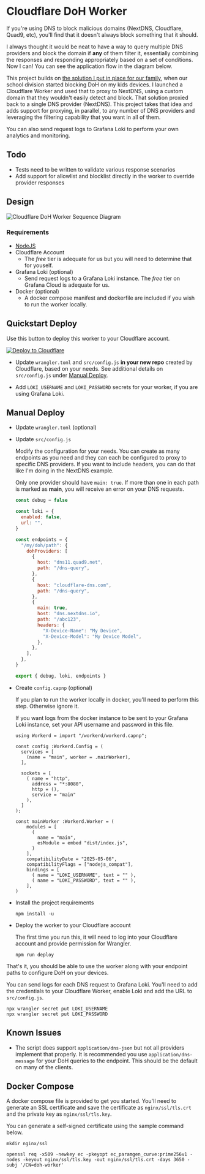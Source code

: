 # Cloudflare DoH Worker

If you're using DNS to block malicious domains (NextDNS, Cloudflare, Quad9, etc), you'll find that it doesn't always block something that it should.

I always thought it would be neat to have a way to query multiple DNS providers and block the domain if **any** of them filter it, essentially combining the responses and responding appropriately based on a set of conditions. Now I can! You can see the application flow in the diagram below.

This project builds on [the solution I put in place for our family](https://www.lauder.family/blog/2021/09/25/Avoiding-DoH-Detection-and-Blocking/), when our school division started blocking DoH on my kids devices. I launched a Cloudflare Worker and used that to proxy to NextDNS, using a custom domain that they wouldn't easily detect and block. That solution proxied back to a single DNS provider (NextDNS). This project takes that idea and adds support for proxying, in parallel, to any number of DNS providers and leveraging the filtering capability that you want in all of them.

You can also send request logs to Grafana Loki to perform your own analytics and monitoring.

## Todo

- Tests need to be written to validate various response scenarios
- Add support for allowlist and blocklist directly in the worker to override provider responses

## Design

![Cloudflare DoH Worker Sequence Diagram](docs/Cloudflare-DoH-Worker.svg)

### Requirements

- [NodeJS](https://nodejs.org)
- Cloudflare Account
  - The _free_ tier is adequate for us but you will need to determine that for youself.
- Grafana Loki (optional)
  - Send request logs to a Grafana Loki instance. The _free_ tier on Grafana Cloud is adequate for us.
- Docker (optional)
  - A docker compose manifest and dockerfile are included if you wish to run the worker locally.

## Quickstart Deploy

Use this button to deploy this worker to your Cloudflare account.

[![Deploy to Cloudflare](https://deploy.workers.cloudflare.com/button)](https://deploy.workers.cloudflare.com/?url=https://github.com/trevorlauder/cloudflare-doh-worker)

- Update `wrangler.toml` and `src/config.js` **in your new repo** created by Cloudflare, based on your needs. See additional details on `src/config.js` under [Manual Deploy](https://github.com/trevorlauder/cloudflare-doh-worker/tree/main#manual-deploy).

- Add `LOKI_USERNAME` and `LOKI_PASSWORD` secrets for your worker, if you are using Grafana Loki.

## Manual Deploy

- Update `wrangler.toml` (optional)

- Update `src/config.js`

  Modify the configuration for your needs. You can create as many endpoints as you need and they can each be configured to proxy to specific DNS providers. If you want to include headers, you can do that like I'm doing in the NextDNS example.

  Only one provider should have `main: true`. If more than one in each path is marked as **main**, you will receive an error on your DNS requests.

  ```javascript
  const debug = false

  const loki = {
    enabled: false,
    url: "",
  }

  const endpoints = {
    "/my/doh/path": {
      dohProviders: [
        {
          host: "dns11.quad9.net",
          path: "/dns-query",
        },
        {
          host: "cloudflare-dns.com",
          path: "/dns-query",
        },
        {
          main: true,
          host: "dns.nextdns.io",
          path: "/abc123",
          headers: {
            "X-Device-Name": "My Device",
            "X-Device-Model": "My Device Model",
          },
        },
      ],
    },
  }

  export { debug, loki, endpoints }
  ```

- Create `config.capnp` (optional)

  If you plan to run the worker locally in docker, you'll need to perform this step. Otherwise ignore it.

  If you want logs from the docker instance to be sent to your Grafana Loki instance, set your API username and password in this file.

  ```capnp
  using Workerd = import "/workerd/workerd.capnp";

  const config :Workerd.Config = (
    services = [
      (name = "main", worker = .mainWorker),
    ],

    sockets = [
      ( name = "http",
        address = "*:8080",
        http = (),
        service = "main"
      ),
    ]
  );

  const mainWorker :Workerd.Worker = (
      modules = [
        (
          name = "main",
          esModule = embed "dist/index.js",
        )
      ],
      compatibilityDate = "2025-05-06",
      compatibilityFlags = ["nodejs_compat"],
      bindings = [
        ( name = "LOKI_USERNAME", text = "" ),
        ( name = "LOKI_PASSWORD", text = "" ),
      ],
  )
  ```

- Install the project requirements

  ```shell
  npm install -u
  ```

- Deploy the worker to your Cloudflare account

  The first time you run this, it will need to log into your Cloudflare account and provide permission for Wrangler.

  ```shell
  npm run deploy
  ```

That's it, you should be able to use the worker along with your endpoint paths to configure DoH on your devices.

You can send logs for each DNS request to Grafana Loki. You'll need to add the credentials to your Cloudflare Worker, enable Loki and add the URL to `src/config.js`.

```shell
npx wrangler secret put LOKI_USERNAME
npx wrangler secret put LOKI_PASSWORD
```

## Known Issues

- The script does support `application/dns-json` but not all providers implement that properly. It is recommended you use `application/dns-message` for your DoH queries to the endpoint. This should be the default on many of the clients.

## Docker Compose

A docker compose file is provided to get you started. You'll need to generate an SSL certificate and save the certificate as `nginx/ssl/tls.crt` and the private key as `nginx/ssl/tls.key`.

You can generate a self-signed certificate using the sample command below.

```shell
mkdir nginx/ssl

openssl req -x509 -newkey ec -pkeyopt ec_paramgen_curve:prime256v1 -nodes -keyout nginx/ssl/tls.key -out nginx/ssl/tls.crt -days 3650 -subj '/CN=doh-worker'
```
